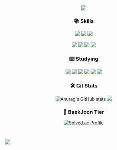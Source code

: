<div align="center">
<!-- header -->
<img src="https://capsule-render.vercel.app/api?type=venom&color=gradient&customColorList=0,1,7,14,20,24,27)&height=160&fontAlignY=43&descAlignY=64&section=header&text=Taek_2222&desc=Github%20🗂️&animation=fadeIn&fontSize=40&fontColor=FAFAFA&stroke=000000&strokeWidth=0.5"/>
  <h3> 📚 Skills </h3>
  <img src="https://img.shields.io/badge/HTML5-E34F26?style=flat&logo=HTML5&logoColor=white"/>
  <img src="https://img.shields.io/badge/CSS3-1572B6?style=flat&logo=CSS3&logoColor=white"/> 
  <img src="https://img.shields.io/badge/Java-007396?style=flat-square&logo=Java&logoColor=white"/> <br><br>
  <img src="https://img.shields.io/badge/Spring-6DB33F?style=flat-square&logo=Spring&logoColor=white"/> 
  <img src="https://img.shields.io/badge/Spring Boot-6DB33F?style=flat-square&logo=springboot&logoColor=white"/>
  <img src="https://img.shields.io/badge/Spring Security-6DB33F?style=flat-square&logo=springsecurity&logoColor=white"/>
  <img src="https://img.shields.io/badge/React-61DAFB?style=flat-square&logo=react&logoColor=white"/>
  
  <h3> ⌨️ Studying </h3>
    <img src="https://img.shields.io/badge/Docker-2496ED?style=flat-square&logo=docker&logoColor=white"/>
    <img src="https://img.shields.io/badge/Google Cloud-4285F4?style=flat-square&logo=googlecloud&logoColor=white"/>
    <img src="https://img.shields.io/badge/Jenkins-D24939?style=flat-square&logo=jenkins&logoColor=white"/>
    <img src="https://img.shields.io/badge/Kubernetes-0079C1?style=flat-square&logo=kubernetes&logoColor=white"/>
    <img src="https://img.shields.io/badge/Amazonrds-527FFF?style=flat-square&logo=amazonrds&logoColor=white"/>
    <img src="https://img.shields.io/badge/amazons3-569A31?style=flat-square&logo=amazons3&logoColor=white"/>
</div>

<div align="center"; float: right;>
  <h3> 🛠️ Git Stats </h3>
  
  ![Anurag's GitHub stats](https://github-readme-stats.vercel.app/api?username=taek2222&show_icons=true&theme=algolia)
  <img src="https://github-readme-stats.vercel.app/api/top-langs/?username=taek2222&exclude_repo=dkssud8150.github.io&layout=compact&theme=algolia" />
  
  <h3> 💯 BaekJoon Tier </h3>
  
  [![Solved.ac Profile](http://mazassumnida.wtf/api/v2/generate_badge?boj=oot309)](https://solved.ac/oot309/)

</div>

<br>

<a href="https://hits.seeyoufarm.com"><img src="https://hits.seeyoufarm.com/api/count/incr/badge.svg?url=https%3A%2F%2Fgithub.com%2Ftaek2222%2Fhit-counter&count_bg=%237EDB90&title_bg=%234D4D4D&icon=java.svg&icon_color=%23E7E7E7&title=GitHub&edge_flat=false"/></a>
